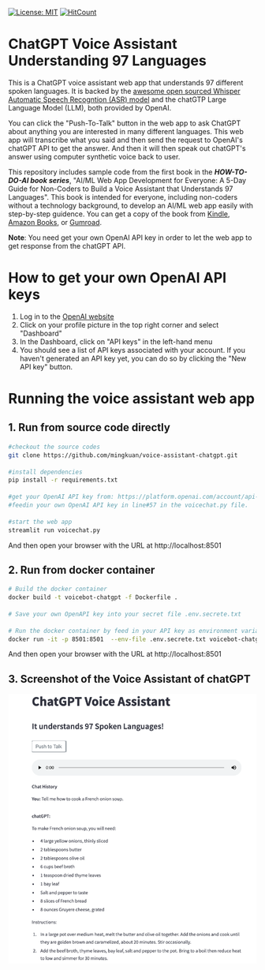 [![License: MIT](https://img.shields.io/badge/License-MIT-yellow.svg)](https://opensource.org/licenses/MIT) [![HitCount](https://hits.dwyl.com/mingkuan/voice-assistant-chatgpt.svg?style=flat-square&show=unique)](http://hits.dwyl.com/mingkuan/voice-assistant-chatgpt)


# ChatGPT Voice Assistant Understanding 97 Languages

This is a ChatGPT voice assistant web app that understands 97 different spoken languages. It is backed by the [awesome open sourced Whisper Automatic Speech Recogntion (ASR) model](https://github.com/openai/whisper) and the chatGTP Large Language Model (LLM), both provided by OpenAI. 

You can click the "Push-To-Talk" button in the web app to ask ChatGPT about anything you are interested in many different languages. This web app will transcribe what you said and then send the request to OpenAI's chatGPT API to get the answer. And then it will then speak out chatGPT's answer using computer synthetic voice back to user.

This repository includes sample code from the first book in the ***HOW-TO-DO-AI book series***, "AI/ML Web App Development for Everyone: A 5-Day Guide for Non-Coders to Build a Voice Assistant that Understands 97 Languages". This book is intended for everyone, including non-coders without a technology background, to develop an AI/ML web app easily with step-by-step guidence. You can get a copy of the book from [Kindle](https://www.amazon.com/dp/B0BX5BGQ5R), [Amazon Books](https://www.amazon.com/dp/B0BW3HG5G6), or [Gumroad](https://mingkuan.gumroad.com/l/cxfra). 


**Note**:
You need get your own OpenAI API key in order to let the web app to get response from the chatGPT API.

# How to get your own OpenAI API keys
1. Log in to the [OpenAI website](https://openai.com/)
2. Click on your profile picture in the top right corner and select "Dashboard"
3. In the Dashboard, click on "API keys" in the left-hand menu
4. You should see a list of API keys associated with your account. If you haven't generated an API key yet, you can do so by clicking the "New API key" button.

# Running the voice assistant web app

## 1. Run from source code directly
```bash
#checkout the source codes
git clone https://github.com/mingkuan/voice-assistant-chatgpt.git

#install dependencies
pip install -r requirements.txt

#get your OpenAI API key from: https://platform.openai.com/account/api-keys 
#feedin your own OpenAI API key in line#57 in the voicechat.py file.

#start the web app
streamlit run voicechat.py
```
And then open your browser with the URL at http://localhost:8501

## 2. Run from docker container

```bash
# Build the docker container
docker build -t voicebot-chatgpt -f Dockerfile .

# Save your own OpenAPI key into your secret file .env.secrete.txt

# Run the docker container by feed in your API key as environment variable
docker run -it -p 8501:8501  --env-file .env.secrete.txt voicebot-chatgpt
```
And then open your browser with the URL at http://localhost:8501

## 3. Screenshot of the Voice Assistant of chatGPT

![Screenshot of the Voice Assistant Web App](./VoiceAssistantchatGPT.png)
